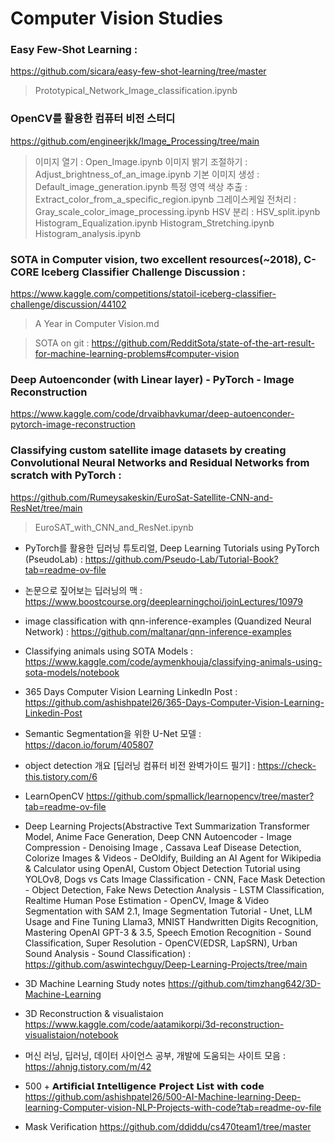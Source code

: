 # Computer Vision Studies

### Easy Few-Shot Learning : 
https://github.com/sicara/easy-few-shot-learning/tree/master

> Prototypical_Network_Image_classification.ipynb

### OpenCV를 활용한 컴퓨터 비전 스터디 
https://github.com/engineerjkk/Image_Processing/tree/main 

> 이미지 열기 : Open_Image.ipynb
> 이미지 밝기 조절하기 : Adjust_brightness_of_an_image.ipynb
> 기본 이미지 생성 : Default_image_generation.ipynb
> 특정 영역 색상 추출 : Extract_color_from_a_specific_region.ipynb
> 그레이스케일 전처리 : Gray_scale_color_image_processing.ipynb
> HSV 분리 : HSV_split.ipynb
> Histogram_Equalization.ipynb
> Histogram_Stretching.ipynb
> Histogram_analysis.ipynb
> 

### SOTA in Computer vision, two excellent resources(~2018), C-CORE Iceberg Classifier Challenge Discussion : 
https://www.kaggle.com/competitions/statoil-iceberg-classifier-challenge/discussion/44102

> A Year in Computer Vision.md
  
> SOTA on git : https://github.com/RedditSota/state-of-the-art-result-for-machine-learning-problems#computer-vision

>>

### Deep Autoenconder (with Linear layer) - PyTorch - Image Reconstruction 
https://www.kaggle.com/code/drvaibhavkumar/deep-autoenconder-pytorch-image-reconstruction
>

### Classifying custom satellite image datasets by creating Convolutional Neural Networks and Residual Networks from scratch with PyTorch : 
https://github.com/Rumeysakeskin/EuroSat-Satellite-CNN-and-ResNet/tree/main

> EuroSAT_with_CNN_and_ResNet.ipynb

- PyTorch를 활용한 딥러닝 튜토리얼, Deep Learning Tutorials using PyTorch (PseudoLab) : https://github.com/Pseudo-Lab/Tutorial-Book?tab=readme-ov-file
- 논문으로 짚어보는 딥러닝의 맥 : https://www.boostcourse.org/deeplearningchoi/joinLectures/10979
- image classification with qnn-inference-examples (Quandized Neural Network) : https://github.com/maltanar/qnn-inference-examples
- Classifying animals using SOTA Models : https://www.kaggle.com/code/aymenkhouja/classifying-animals-using-sota-models/notebook
- 365 Days Computer Vision Learning LinkedIn Post : https://github.com/ashishpatel26/365-Days-Computer-Vision-Learning-Linkedin-Post
- Semantic Segmentation을 위한 U-Net 모델 : https://dacon.io/forum/405807
- object detection 개요 [딥러닝 컴퓨터 비전 완벽가이드 필기] : https://check-this.tistory.com/6
- LearnOpenCV https://github.com/spmallick/learnopencv/tree/master?tab=readme-ov-file
- Deep Learning Projects(Abstractive Text Summarization Transformer Model, Anime Face Generation, Deep CNN Autoencoder - Image Compression - Denoising Image
, Cassava Leaf Disease Detection, Colorize Images & Videos - DeOldify, Building an AI Agent for Wikipedia & Calculator using OpenAI, Custom Object Detection Tutorial using YOLOv8, Dogs vs Cats Image Classification - CNN, Face Mask Detection - Object Detection, Fake News Detection Analysis - LSTM Classification, Realtime Human Pose Estimation - OpenCV, Image & Video Segmentation with SAM 2.1, Image Segmentation Tutorial - Unet, LLM Usage and Fine Tuning Llama3, MNIST Handwritten Digits Recognition, Mastering OpenAI GPT-3 & 3.5, Speech Emotion Recognition - Sound Classification, Super Resolution - OpenCV(EDSR, LapSRN), Urban Sound Analysis - Sound Classification) : https://github.com/aswintechguy/Deep-Learning-Projects/tree/main
- 3D Machine Learning Study notes https://github.com/timzhang642/3D-Machine-Learning
- 3D Reconstruction & visualistaion https://www.kaggle.com/code/aatamikorpi/3d-reconstruction-visualistaion/notebook
- 머신 러닝, 딥러닝, 데이터 사이언스 공부, 개발에 도움되는 사이트 모음 : https://ahnjg.tistory.com/m/42  
- 500 + 𝗔𝗿𝘁𝗶𝗳𝗶𝗰𝗶𝗮𝗹 𝗜𝗻𝘁𝗲𝗹𝗹𝗶𝗴𝗲𝗻𝗰𝗲 𝗣𝗿𝗼𝗷𝗲𝗰𝘁 𝗟𝗶𝘀𝘁 𝘄𝗶𝘁𝗵 𝗰𝗼𝗱𝗲 https://github.com/ashishpatel26/500-AI-Machine-learning-Deep-learning-Computer-vision-NLP-Projects-with-code?tab=readme-ov-file


- Mask Verification https://github.com/ddiddu/cs470team1/tree/master
